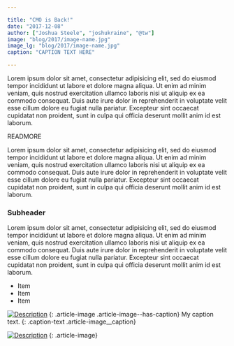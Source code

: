 ```yaml
---

title: "CMO is Back!"
date: "2017-12-08"
author: ["Joshua Steele", "joshukraine", "@tw"]
image: "blog/2017/image-name.jpg"
image_lg: "blog/2017/image-name.jpg"
caption: "CAPTION TEXT HERE"

---
```


Lorem ipsum dolor sit amet, consectetur adipisicing elit, sed do eiusmod tempor incididunt ut labore et dolore magna aliqua. Ut enim ad minim veniam, quis nostrud exercitation ullamco laboris nisi ut aliquip ex ea commodo consequat. Duis aute irure dolor in reprehenderit in voluptate velit esse cillum dolore eu fugiat nulla pariatur. Excepteur sint occaecat cupidatat non proident, sunt in culpa qui officia deserunt mollit anim id est laborum.

READMORE

Lorem ipsum dolor sit amet, consectetur adipisicing elit, sed do eiusmod tempor incididunt ut labore et dolore magna aliqua. Ut enim ad minim veniam, quis nostrud exercitation ullamco laboris nisi ut aliquip ex ea commodo consequat. Duis aute irure dolor in reprehenderit in voluptate velit esse cillum dolore eu fugiat nulla pariatur. Excepteur sint occaecat cupidatat non proident, sunt in culpa qui officia deserunt mollit anim id est laborum.

### Subheader

Lorem ipsum dolor sit amet, consectetur adipisicing elit, sed do eiusmod tempor incididunt ut labore et dolore magna aliqua. Ut enim ad minim veniam, quis nostrud exercitation ullamco laboris nisi ut aliquip ex ea commodo consequat. Duis aute irure dolor in reprehenderit in voluptate velit esse cillum dolore eu fugiat nulla pariatur. Excepteur sint occaecat cupidatat non proident, sunt in culpa qui officia deserunt mollit anim id est laborum.

- Item
- Item
- Item

[![Description](/assets/images/blog/2017/SM)](/assets/images/blog/2017/LG)
{: .article-image .article-image--has-caption}
My caption text.
{: .caption-text .article-image__caption}

[![Description](/assets/images/blog/2017/SM)](/assets/images/blog/2017/LG)
{: .article-image}
